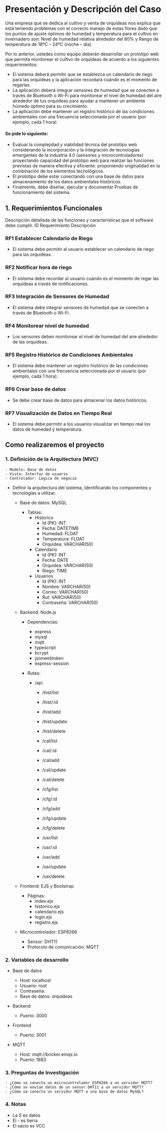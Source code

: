 # Presentación y Descripción del Caso
Una empresa que se dedica al cultivo y venta de orquídeas nos explica que está teniendo problemas con el correcto manejo de estas flores dado que los puntos de ajuste óptimos de humedad y temperatura para el cultivo en invernadero son: Nivel de humedad relativa alrededor del 80% y Rango de temperatura de 18ºC – 24ºC (noche – día).

Por lo anterior, ustedes como equipo deberán desarrollar un prototipo web que permita monitorear el cultivo de orquídeas de acuerdo a los siguientes requerimientos:
-	El sistema deberá permitir que se establezca un calendario de riego para las orquídeas y la aplicación recordará cuándo es el momento de regarlas. 
-	La aplicación deberá integrar sensores de humedad que se conecten a través de Bluetooth o Wi-Fi para monitorear el nivel de humedad del aire alrededor de tus orquídeas para ayudar a mantener un ambiente húmedo óptimo para su crecimiento.
-	La aplicación debe mantener un registro histórico de las condiciones ambientales con una frecuencia seleccionada por el usuario (por ejemplo, cada 1 hora) 

#### Se pide lo siguiente:
-	Evaluar la complejidad y viabilidad técnica del prototipo web considerando la incorporación y la integración de tecnologías emergentes de la industria 4.0 (sensores y microcontroladores) proyectando capacidad del prototipo web para realizar las funciones previstas de manera efectiva y eficiente. proponiendo originalidad en la combinación de los elementos tecnológicos.
-	El prototipo debe estar conectando con una base de datos para almacenamiento de los datos ambientales históricos.
-	Finalmente, debe diseñar, ejecutar y documentar Pruebas de funcionamiento del sistema.



## 1.	Requerimientos Funcionales
Descripción detallada de las funciones y características que el software debe cumplir.
ID	Requerimiento	Descripción

### RF1	Establecer Calendario de Riego	
- El sistema debe permitir al usuario establecer un calendario de riego para las orquídeas.

### RF2	Notificar hora de riego	   
- El sistema debe recordar al usuario cuándo es el momento de regar las orquídeas a través de notificaciones.

### RF3	Integración de Sensores de Humedad	   
- El sistema debe integrar sensores de humedad que se conecten a través de Bluetooth o Wi-Fi.

### RF4	Monitorear nivel de humedad	   
- Los sensores deben monitorear el nivel de humedad del aire alrededor de las orquídeas.

### RF5	Registro Histórico de Condiciones Ambientales	   
- El sistema debe mantener un registro histórico de las condiciones ambientales con una frecuencia seleccionada por el usuario (por ejemplo, cada 1 hora).

### RF6	Crear base de datos	   
- Se debe crear base de datos para almacenar los datos históricos. 

### RF7	Visualización de Datos en Tiempo Real	   
- El sistema debe permitir a los usuarios visualizar en tiempo real los datos de humedad y temperatura.

## Como realizaremos el proyecto

### 1.	Definición de la Arquitectura (MVC)
    - Modelo: Base de datos
    - Vista: Interfaz de usuario
    - Controlador: Lógica de negocio

-	Definir la arquitectura del sistema, identificando los componentes y tecnologías a utilizar.

    - Base de datos: MySQL
        - Tablas: 
            - Historico
                - Id (PK): INT
                - Fecha: DATETIME
                - Humedad: FLOAT
                - Temperatura: FLOAT
                - Orquidea: VARCHAR(50)
            - Calendario
                - Id (PK): INT
                - Fecha: DATE
                - Orquidea: VARCHAR(50)
                - Riego: TIME
            - Usuarios
                - Id (PK): INT
                - Nombre: VARCHAR(50)
                - Correo: VARCHAR(50)
                - Rut: VARCHAR(50)
                - Contraseña: VARCHAR(50)

    - Backend: Node.js
        - Dependencias:
            - express
            - mysql
            - mqtt
            - typescript
            - bcrypt
            - jsonwebtoken
            - express-session

        - Rutas:
            - /api
                - /hist/list
                - /hist/:id
                - /hist/add
                - /hist/update
                - /hist/delete

                - /cal/list
                - /cal/:id
                - /cal/add
                - /cal/update
                - /cal/delete

                - /cfg/list
                - /cfg/:id
                - /cfg/add
                - /cfg/update
                - /cfg/delete

                - /usr/list
                - /usr/:id
                - /usr/add
                - /usr/update
                - /usr/delete


    - Frontend: EJS y Bootstrap
        - Páginas:
            - index.ejs
            - historico.ejs
            - calendario.ejs
            - login.ejs
            - registro.ejs

    - Microcontrolador: ESP8266
        - Sensor: DHT11
        - Protocolo de comunicación: MQTT

### 2. Variables de desarrollo

- Base de datos
    - Host: localhost
    - Usuario: root
    - Contraseña: 
    - Base de datos: orquideas

- Backend
    - Puerto: 3000

- Frontend
    - Puerto: 3001

- MQTT
    - Host: mqtt://bricker.emqx.io
    - Puerto: 1883

### 3. Preguntas de Investigación

    - ¿Cómo se conecta un microcontrolador ESP8266 a un servidor MQTT?
    - ¿Cómo se envían datos de un sensor DHT11 a un servidor MQTT?
    - ¿Cómo se conecta un servidor MQTT a una base de datos MySQL?


### 4. Notas

- La S es datos
- El - es tierra
- El vacio es VCC

